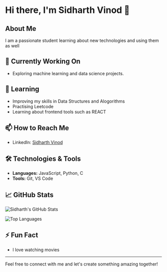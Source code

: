 # Hi there, I'm Sidharth Vinod 👋

## About Me
I am a passionate student learning about new technologies and using them as well

## 🔭 Currently Working On
- Exploring machine learning and data science projects.

## 🌱 Learning
- Improving my skills in Data Structures and Alogorithms
- Practising Leetcode
- Learning about frontend tools such as REACT

## 📫 How to Reach Me
- LinkedIn: [Sidharth Vinod](https://www.linkedin.com/in/sidharth-vinod-6019441b7/)

## 🛠️ Technologies & Tools
- **Languages:** JavaScript, Python, C
- **Tools:** Git, VS Code

## 📈 GitHub Stats
![Sidharth's GitHub Stats](https://github-readme-stats.vercel.app/api?username=sidharthvinod24&show_icons=true&theme=radical)

![Top Languages](https://github-readme-stats.vercel.app/api/top-langs/?username=sidharthvinod24&layout=compact&theme=radical)

## ⚡ Fun Fact
- I love watching movies

---

Feel free to connect with me and let's create something amazing together!
